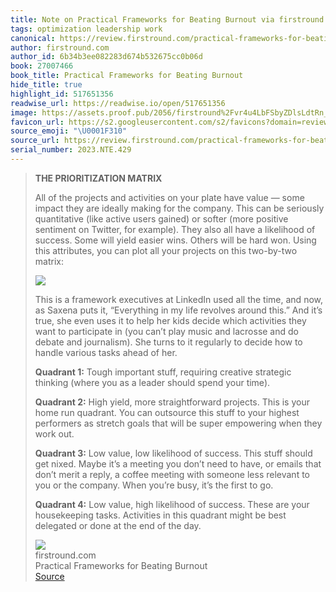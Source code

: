 ```yaml
---
title: Note on Practical Frameworks for Beating Burnout via firstround.com
tags: optimization leadership work
canonical: https://review.firstround.com/practical-frameworks-for-beating-burnout
author: firstround.com
author_id: 6b34b3ee082283d674b532675cc0b06d
book: 27007466
book_title: Practical Frameworks for Beating Burnout
hide_title: true
highlight_id: 517651356
readwise_url: https://readwise.io/open/517651356
image: https://assets.proof.pub/2056/firstround%2Fvr4u4LbFSbyZDlsLdtRn_iStock-510625170.jpg
favicon_url: https://s2.googleusercontent.com/s2/favicons?domain=review.firstround.com
source_emoji: "\U0001F310"
source_url: https://review.firstround.com/practical-frameworks-for-beating-burnout#:~:text=**THE%20PRIORITIZATION%20MATRIX**,of%20the%20day.
serial_number: 2023.NTE.429
---
```

> **THE PRIORITIZATION MATRIX**
> 
> All of the projects and activities on your plate have value — some impact they are ideally making for the company. This can be seriously quantitative (like active users gained) or softer (more positive sentiment on Twitter, for example). They also all have a likelihood of success. Some will yield easier wins. Others will be hard won. Using this attributes, you can plot all your projects on this two-by-two matrix:
> 
> ![](https://assets.proof.pub/2056/firstround/BByUev1cTsyYXqSmzD5D_twobytwo.jpg)
> 
> This is a framework executives at LinkedIn used all the time, and now, as Saxena puts it, “Everything in my life revolves around this.” And it’s true, she even uses it to help her kids decide which activities they want to participate in (you can’t play music and lacrosse and do debate and journalism). She turns to it regularly to decide how to handle various tasks ahead of her.
> 
> **Quadrant 1:** Tough important stuff, requiring creative strategic thinking (where you as a leader should spend your time).
> 
> **Quadrant 2:** High yield, more straightforward projects. This is your home run quadrant. You can outsource this stuff to your highest performers as stretch goals that will be super empowering when they work out.
> 
> **Quadrant 3:** Low value, low likelihood of success. This stuff should get nixed. Maybe it’s a meeting you don’t need to have, or emails that don’t merit a reply, a coffee meeting with someone less relevant to you or the company. When you’re busy, it’s the first to go.
> 
> **Quadrant 4:** Low value, high likelihood of success. These are your housekeeping tasks. Activities in this quadrant might be best delegated or done at the end of the day.
> <div class="quoteback-footer"><div class="quoteback-avatar"><img class="mini-favicon" src="https://s2.googleusercontent.com/s2/favicons?domain=review.firstround.com"></div><div class="quoteback-metadata"><div class="metadata-inner"><span style="display:none">FROM:</span><div aria-label="firstround.com" class="quoteback-author"> firstround.com</div><div aria-label="Practical Frameworks for Beating Burnout" class="quoteback-title"> Practical Frameworks for Beating Burnout</div></div></div><div class="quoteback-backlink"><a target="_blank" aria-label="go to the full text of this quotation" rel="noopener" href="https://review.firstround.com/practical-frameworks-for-beating-burnout#:~:text=**THE%20PRIORITIZATION%20MATRIX**,of%20the%20day." class="quoteback-arrow"> Source</a></div></div>